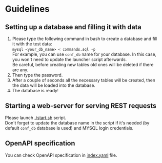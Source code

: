 # Guidelines  
## Setting up a database and filling it with data
1. Please type the following command in bash to create a database and fill it with the test data:  
`mysql <your_db_name> < commands.sql -p`  
For example, you can use `conf_db` name for your database. In this case, you won't need to update the launcher script afterwards.  
Be careful, before creating new tables old ones will be deleted if there are any.
2. Then type the password.
3. After a couple of seconds all the necessary tables will be created, then the data will be loaded into the database. 
4. The database is ready!

##  Starting a web-server for serving REST requests
Please launch [./start.sh](start.sh) script.  
Don't forget to update the database name in the script if it's needed (by default `conf_db` database is used) and MYSQL login credentials.

## OpenAPI specification
You can check OpenAPI specification in [index.yaml](index.yaml) file. 
